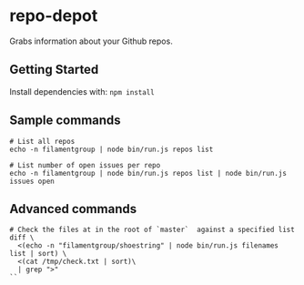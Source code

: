 # repo-depot

Grabs information about your Github repos.

## Getting Started

Install dependencies with: `npm install`

## Sample commands

```
# List all repos
echo -n filamentgroup | node bin/run.js repos list

# List number of open issues per repo
echo -n filamentgroup | node bin/run.js repos list | node bin/run.js issues open
```

## Advanced commands

```
# Check the files at in the root of `master`  against a specified list
diff \
  <(echo -n "filamentgroup/shoestring" | node bin/run.js filenames list | sort) \
  <(cat /tmp/check.txt | sort)\
  | grep ">"
``
